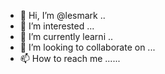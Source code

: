 - 👋 Hi, I’m @lesmark ..
- 👀 I’m interested ...
- 🌱 I’m currently learni ..
- 💞️ I’m looking to collaborate on ...
- 📫 How to reach me ......

<!---
lesmark/lesmark is a ✨ special ✨ repository because its `README.md` (this file) appears on your GitHub profile.
You can click the Preview link to take a look at your changes.
--->
